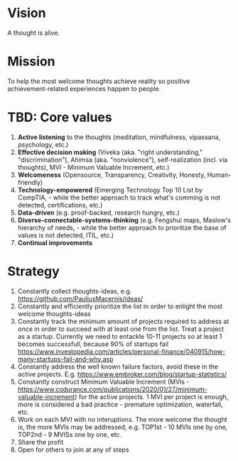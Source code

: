 # Vision

A thought is alive. 


# Mission

To help the most welcome thoughts achieve reality so positive achievement-related experiences happen to people.  


# TBD: Core values

1. **Active listening** to the thoughts (meditation, mindfulness, vipassana, psychology, etc.)
2. **Effective decision making** (Viveka (aka. "right understanding," "discrimination"), Ahimsa (aka. "nonviolence"), self-realization (incl. via thoughts), MVI - Minimum Valuable Increment, etc.)
3. **Welcomeness** (Opensource, Transparency, Creativity, Honesty, Human-friendly)
4. **Technology-empowered** (Emerging Technology Top 10 List by CompTIA, - while the better approach to track what's comming is not detected, certifications, etc.)
5. **Data-driven** (e.g. proof-backed, research hungry, etc.)
6. **Diverse-connectable-systems-thinking** (e.g. Fengshui maps, Maslow's hierarchy of needs, - while the better approach to prioritize the base of values is not detected, ITIL, etc.)
7. **Continual improvements**


# Strategy

1. Constantly collect thoughts-ideas, e.g. https://github.com/PauliusMacernis/ideas/
2. Constantly and efficiently prioritize the list in order to enlight the most welcome thoughts-ideas
3. Constantly track the minimum amount of projects required to address at once in order to succeed with at least one from the list. Treat a project as a startup. Currently we need to entackle 10-11 projects so at least 1 becomes successfull, because 90% of startups fail https://www.investopedia.com/articles/personal-finance/040915/how-many-startups-fail-and-why.asp
4. Constantly address the well known failure factors, avoid these in the active projects. E.g. https://www.embroker.com/blog/startup-statistics/
5. Constantly construct Minimum Valuable Increment (MVIs - https://www.codurance.com/publications/2020/01/27/minimum-valuable-increment) for the active projects. 1 MVI per project is enough, more is considered a bad practice - premature optimization, waterfall, etc.
6. Work on each MVI with no interuptions. The more welcome the thought is, the more MVIs may be addressed, e.g. TOP1st - 10 MVIs one by one, TOP2nd - 9 MVISs one by one, etc.
7. Share the profit
8. Open for others to join at any of steps
